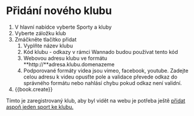 # Přidání nového klubu

1. V hlavní nabídce vyberte Sporty a kluby
2. Vyberte záložku klub
3. Zmáčkněte tlačítko přidat
   1. Vyplňte název klubu
   2. Kód klubu - odkazy v rámci Wannado budou používat tento kód
   3. Webovou adresu klubu ve formátu **http://**adresa.klubu.domenazeme
   4. Podporované  formáty videa jsou vimeo, facebook, youtube. Zadejte celou adresu k videu opusťte pole a validace převede odkaz do správného formátu nebo nahlásí chybu pokud odkaz není validní.
4. {{book.create}}

Tímto je zaregistrovaný klub, aby byl vidět na webu je potřeba ještě [přidat aspoň jeden sport ke klubu.](/pridani-sportu.md "Přejít na Přidání sportu")

